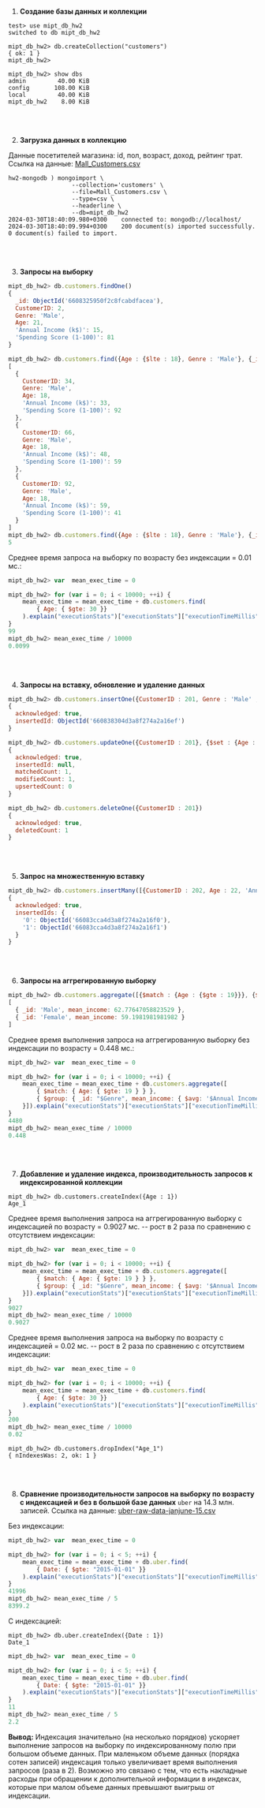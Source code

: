 1. **Создание базы данных и коллекции**
```
test> use mipt_db_hw2
switched to db mipt_db_hw2

mipt_db_hw2> db.createCollection("customers")
{ ok: 1 }
mipt_db_hw2>

mipt_db_hw2> show dbs
admin         40.00 KiB
config       108.00 KiB
local         40.00 KiB
mipt_db_hw2    8.00 KiB
```

<br>
<br>

2. **Загрузка данных в коллекцию**

Данные посетителей магазина: id, пол, возраст, доход, рейтинг трат. Ссылка на данные: [Mall_Customers.csv](https://www.kaggle.com/shwetabh123/mall-customers)

```
hw2-mongodb ) mongoimport \
                  --collection='customers' \
                  --file=Mall_Customers.csv \
                  --type=csv \
                  --headerline \
                  --db=mipt_db_hw2
2024-03-30T18:40:09.980+0300	connected to: mongodb://localhost/
2024-03-30T18:40:09.994+0300	200 document(s) imported successfully. 0 document(s) failed to import.
```

<br>
<br>

3. **Запросы на выборку**
```javascript
mipt_db_hw2> db.customers.findOne()
{
  _id: ObjectId('6608325950f2c8fcabdfacea'),
  CustomerID: 2,
  Genre: 'Male',
  Age: 21,
  'Annual Income (k$)': 15,
  'Spending Score (1-100)': 81
}
```
```javascript
mipt_db_hw2> db.customers.find({Age : {$lte : 18}, Genre : 'Male'}, {_id : 0})
[
  {
    CustomerID: 34,
    Genre: 'Male',
    Age: 18,
    'Annual Income (k$)': 33,
    'Spending Score (1-100)': 92
  },
  {
    CustomerID: 66,
    Genre: 'Male',
    Age: 18,
    'Annual Income (k$)': 48,
    'Spending Score (1-100)': 59
  },
  {
    CustomerID: 92,
    Genre: 'Male',
    Age: 18,
    'Annual Income (k$)': 59,
    'Spending Score (1-100)': 41
  }
]
mipt_db_hw2> db.customers.find({Age : {$lte : 18}, Genre : 'Male'}, {_id : 0}).explain("executionStats")["executionStats"]["executionTimeMillis"]
5
```

Среднее время запроса на выборку по возрасту без индексации = 0.01 мс.:
```javascript
mipt_db_hw2> var  mean_exec_time = 0

mipt_db_hw2> for (var i = 0; i < 10000; ++i) { 
    mean_exec_time = mean_exec_time + db.customers.find(
        { Age: { $gte: 30 }}
    ).explain("executionStats")["executionStats"]["executionTimeMillis"]; 
}
99
mipt_db_hw2> mean_exec_time / 10000
0.0099
```

<br>
<br>

4. **Запросы на вставку, обновление и удаление данных**
```javascript
mipt_db_hw2> db.customers.insertOne({CustomerID : 201, Genre : 'Male' , Age : 20, 'Annual Income (k$)' : 500, 'Spending Score (1-100)' : 67})
{
  acknowledged: true,
  insertedId: ObjectId('660838304d3a8f274a2a16ef')
}
```
```javascript
mipt_db_hw2> db.customers.updateOne({CustomerID : 201}, {$set : {Age : 21}})
{
  acknowledged: true,
  insertedId: null,
  matchedCount: 1,
  modifiedCount: 1,
  upsertedCount: 0
}
```
```javascript
mipt_db_hw2> db.customers.deleteOne({CustomerID : 201})
{
  acknowledged: true,
  deletedCount: 1
}
```

<br>
<br>

5. **Запрос на множественную вставку**
```javascript
mipt_db_hw2> db.customers.insertMany([{CustomerID : 202, Age : 22, 'Annual Income (k$)' : 130, 'Spending Score (1-100)' : 56}, {CustomerID : 203, Age : 23, 'Annual Income (k$)' : 150, 'Spending Score (1-100)' : 23}])
{
  acknowledged: true,
  insertedIds: {
    '0': ObjectId('66083cca4d3a8f274a2a16f0'),
    '1': ObjectId('66083cca4d3a8f274a2a16f1')
  }
}
```

<br>
<br>

6. **Запросы на аггрегированную выборку**
```javascript
mipt_db_hw2> db.customers.aggregate([{$match : {Age : {$gte : 19}}}, {$group : {_id : "$Genre", mean_income : {$avg : '$Annual Income (k$)'}}}])
[
  { _id: 'Male', mean_income: 62.77647058823529 },
  { _id: 'Female', mean_income: 59.1981981981982 }
]
```
Среднее время выполнения запроса на аггрегированную выборку без индексации по возрасту = 0.448 мс.:
```javascript
mipt_db_hw2> var  mean_exec_time = 0

mipt_db_hw2> for (var i = 0; i < 10000; ++i) { 
    mean_exec_time = mean_exec_time + db.customers.aggregate([
        { $match: { Age: { $gte: 19 } } }, 
        { $group: { _id: "$Genre", mean_income: { $avg: '$Annual Income (k$)' } } 
    }]).explain("executionStats")["executionStats"]["executionTimeMillis"]; 
}
4480
mipt_db_hw2> mean_exec_time / 10000
0.448
```

<br>
<br>

7. **Добавление и удаление индекса, производительность запросов к индексированной коллекции**
```
mipt_db_hw2> db.customers.createIndex({Age : 1})
Age_1
```

Среднее время выполнения запроса на аггрегированную выборку с индексацией по возрасту = 0.9027 мс. -- рост в 2 раза по сравнению с отсутствием индексации:
```javascript
mipt_db_hw2> var  mean_exec_time = 0

mipt_db_hw2> for (var i = 0; i < 10000; ++i) { 
    mean_exec_time = mean_exec_time + db.customers.aggregate([
        { $match: { Age: { $gte: 19 } } }, 
        { $group: { _id: "$Genre", mean_income: { $avg: '$Annual Income (k$)' } } 
    }]).explain("executionStats")["executionStats"]["executionTimeMillis"]; 
}
9027
mipt_db_hw2> mean_exec_time / 10000
0.9027
```

Среднее время выполнения запроса на выборку по возрасту c индексацией = 0.02 мс. -- рост в 2 раза по сравнению с отсутствием индексации:
```javascript
mipt_db_hw2> var  mean_exec_time = 0

mipt_db_hw2> for (var i = 0; i < 10000; ++i) { 
    mean_exec_time = mean_exec_time + db.customers.find(
        { Age: { $gte: 30 }}
    ).explain("executionStats")["executionStats"]["executionTimeMillis"]; 
}
200
mipt_db_hw2> mean_exec_time / 10000
0.02
```

```
mipt_db_hw2> db.customers.dropIndex("Age_1")
{ nIndexesWas: 2, ok: 1 }
```

<br>
<br>

8. **Сравнение производительности запросов на выборку по возрасту с индексацией и без в большой базе данных** `uber` на 14.3 млн. записей. Ссылка на данные: [uber-raw-data-janjune-15.csv](https://www.kaggle.com/datasets/fivethirtyeight/uber-pickups-in-new-york-city)

Без индексации:
```javascript
mipt_db_hw2> var  mean_exec_time = 0

mipt_db_hw2> for (var i = 0; i < 5; ++i) { 
    mean_exec_time = mean_exec_time + db.uber.find(
        { Date: { $gte: "2015-01-01" }}
    ).explain("executionStats")["executionStats"]["executionTimeMillis"]; 
}
41996
mipt_db_hw2> mean_exec_time / 5
8399.2
```
С индексацией:
```
mipt_db_hw2> db.uber.createIndex({Date : 1})
Date_1
```
```javascript
mipt_db_hw2> var  mean_exec_time = 0

mipt_db_hw2> for (var i = 0; i < 5; ++i) { 
    mean_exec_time = mean_exec_time + db.uber.find(
        { Date: { $gte: "2015-01-01" }}
    ).explain("executionStats")["executionStats"]["executionTimeMillis"]; 
}
11
mipt_db_hw2> mean_exec_time / 5
2.2
```

**Вывод:** Индексация значительно (на несколько порядков) ускоряет выполнение запросов на выборку по индексированному полю при большом объеме данных. При маленьком объеме данных (порядка сотен записей) индексация только увеличивает время выполнения запросов (раза в 2). Возможно это связано с тем, что есть накладные расходы при обращении к дополнительной информации в индексах, которые при малом объеме данных превышают выигрыш от индексации.